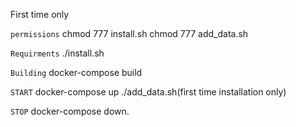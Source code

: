 First time only

```permissions```
chmod 777 install.sh
chmod 777 add_data.sh

```Requirments```
./install.sh

```Building```
docker-compose build

```START```
docker-compose up
./add_data.sh(first time installation only)

```STOP```
docker-compose down.